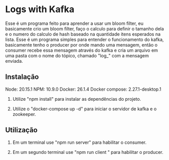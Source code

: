 # Logs with Kafka

Esse é um programa feito para aprender a usar um bloom filter, eu basicamente crio um bloom filter, faço o calculo para definir o tamanho dela e o numero do calculo de hash baseado na quantidade itens esperados na lista.
Esse é um programa simples para entender o funcionamento do kafka, basicamente tenho o producer por onde mando uma mensagem, então o consumer recebe essa mensagem através do kafka e cria um arquivo em uma pasta com o nome do tópico, chamado "log_<timestamp>" com a mensagem enviada.

## Instalação

Node: 20.15.1
NPM: 10.9.0
Docker: 26.1.4
Docker compose: 2.27.1-desktop.1

1. Utilize "npm install" para instalar as dependências do projeto.

2. Utilize o "docker-compose up -d" para iniciar o servidor de kafka e o zookeeper.

## Utilização

1. Em um terminal use "npm run server" para habilitar o consumer.

2. Em um segundo terminal use "npm run client <message>" para habilitar o producer.
